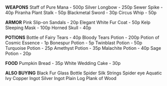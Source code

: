 <!-- TITLE: Shekelburg -->
<!-- SUBTITLE: This is what Shekelburg has for sale... -->

**WEAPONS**
Staff of Pure Mana - 500p
Silver Longbow  - 250p
Sewer Spike  - 40p
Piranha Plant Stalk  - 50p
Blackmetal Sword  - 30p
Circus Whip  - 50p




**ARMOR**
Pink Slip-on Sandals - 20p
Elegant White Fur Coat  - 50p
Kelp Sleeping Mask  - 100p
Horned Skull  - 40p




**POTIONS**
Bottle of Fairy Tears - 40p
Bloody Tears Potion - 200p
Potion of Cosmic Essence - 1p
Bonespur Potion - 5p
Twinblast Potion - 50p
Turquoise Potion  - 25p
Amethyst Potion  - 35p
Malachite Potion  - 40p
Sage Potion  - 20p



**FOOD**
Pumpkin Bread  - 35p
White Wedding Cake  - 30p









**ALSO BUYING**
Black Fur
Glass Bottle
Spider Silk Strings
Spider eye
Aquatic Ivy
Copper Ingot
Silver Ingot
Plain Log
Plank of Wood
